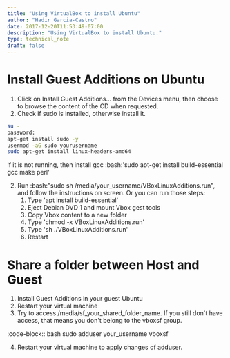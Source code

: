 ```yaml
---
title: "Using VirtualBox to install Ubuntu"
author: "Hadir Garcia-Castro"
date: 2017-12-20T11:53:49-07:00
description: "Using VirtualBox to install Ubuntu."
type: technical_note
draft: false
---
```


# Install Guest Additions on Ubuntu
1. Click on Install Guest Additions… from the Devices menu, then choose to browse the content of the CD when requested.
2. Check if sudo is installed, otherwise install it.
``` bash
su -
password:
apt-get install sudo -y
usermod -aG sudo yourusername
sudo apt-get install linux-headers-amd64
````

if it is not running, then install gcc :bash:'sudo apt-get install build-essential gcc make perl'

2. Run :bash:"sudo sh /media/your_username/VBoxLinuxAdditions.run", and follow the instructions on screen. Or you can run those steps:
	1. Type 'apt install build-essential'
	2. Eject Debian DVD 1 and mount Vbox gest tools
	3. Copy Vbox content to a new folder
	4. Type 'chmod -x VBoxLinuxAdditions.run'
	5. Type 'sh ./VBoxLinuxAdditions.run'
	6. Restart


# Share a folder between Host and Guest
1. Install Guest Additions in your guest Ubuntu
2. Restart your virtual machine
3. Try to access /media/sf_your_shared_folder_name. If you still don't have access, that means you don't belong to the vboxsf group.

:code-block:: bash
    sudo adduser your_username vboxsf

4. Restart your virtual machine to apply changes of adduser.

